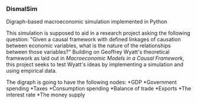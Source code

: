 ### DismalSim
Digraph-based macroeconomic simulation implemented in Python

This simulation is supposed to aid in a research project asking the following question: "Given a causal framework with defined linkages of causation between economic variables, what is the nature of the relationships between those variables?" Building on Geoffrey Wyatt's theoretical framework as laid out in _Macroeconomic Models in a Causal Framework,_ this project seeks to test Wyatt's ideas by implementing a simulation and using empirical data.

The digraph is going to have the following nodes:
*GDP
*Government spending
*Taxes
*Consumption spending
*Balance of trade
*Exports
*The interest rate
*The money supply
